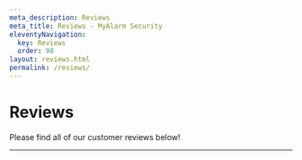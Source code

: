 ```yaml
---
meta_description: Reviews
meta_title: Reviews - MyAlarm Security
eleventyNavigation:
  key: Reviews
  order: 98
layout: reviews.html
permalink: /reviews/
---
```

# Reviews

Please find all of our customer reviews below!

---